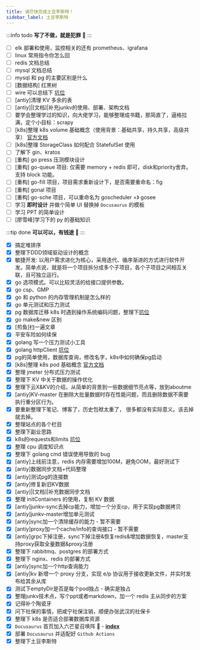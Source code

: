 ```yaml
---
title: 请尽快完成土豆李斯特！
sidebar_label: 土豆李斯特
---
```


:::info todo
**写了不做，就是犯罪**‍ 👮
:::

- [ ] elk 部署和使用，监控相关的还有 prometheus、igrafana
- [ ] linux 常用指令你怎么回
- [ ] redis 文档总结
- [ ] mysql 文档总结
- [ ] mysql 和 pg 的主要区别是什么
- [ ] [数据结构] 红黑树
- [ ] wire 可以总结下 [坑位](https://github.com/google/wire)
- [ ] [antiy]清理 KV 多余的表
- [ ] [antiy]|[文档]|补充junkv的使用、部署、架构文档
- [ ] 要学会整理学过的知识，向大佬学习，能够整理成书籍，那简直了，逼格拉满，定个小目标：scrapy
- [ ] [k8s]整理 k8s volume 基础概念（使用背景：基础共享，持久共享，高级共享） [官方文档](https://kubernetes.io/zh/docs/concepts/storage/volumes/)
- [ ] [k8s]整理 StorageClass 如何配合 StatefulSet 使用
- [ ] 了解下 gin、kratos
- [ ] [重构] go press 压测模块设计
- [ ] [重构] go-queue 项目: 仅需要 memory + redis 即可，disk和priority舍弃。支持 block 功能。
- [ ] [重构] go-fill 项目，项目需求重新设计下，是否需要重命名：fig
- [ ] [重构] gonal 项目
- [ ] [重构] go-sche 项目，可以重命名为 goscheduler =》 gosee
- [ ] 学习 **即时设计** 并做个简单 UI 替换掉 `Docusaurus` 的模板 
- [ ] 学习 PPT 的简单设计
- [ ] [廖雪峰]学习下的 py 的基础知识

:::tip done
**可以可以，有钱途**‍ 🤑
:::

- [x] 搞定堆排序
- [x] 整理下DDD领域驱动设计的概念
- [x] 敏捷开发: 以用户需求进化为核心，采用迭代、循序渐进的方式进行软件开发。简单点说，就是将一个项目拆分成多个子项目，各个子项目之间相互关联，且可独立运行。
- [x] go 选项模式。可以比较灵活的给接口提供参数。
- [x] go csp、GMP
- [x] go 和 python 的内存管理机制是怎么样的
- [x] go 单元测试和压力测试
- [x] pg 数据库迁移 k8s 时遇到操作系统编码问题，整理下[坑位](https://serverfault.com/questions/1074738/docker-postgresql-change-database-encoding-to-utf-8/1074756)
- [x] go make&new 区别
- [x] [煎鱼]扫一遍文章
- [x] 平安车险如何续保
- [x] golang 写一个压力测试小工具
- [x] golang httpClient [坑位](https://zhuanlan.zhihu.com/p/474206147?utm_source=ZHShareTargetIDMore&utm_medium=social&utm_oi=35356267249664)
- [x] pg的简单使用，数据库查询，修改名字，k8s中如何确保pg启动
- [x] [k8s]整理 k8s pod 基础概念 [官方文档](https://kubernetes.io/docs/concepts/workloads/pods/)
- [x] 整理 jmeter 分布式压力测试
- [x] 整理下 KV 中关于数据的操作优化
- [x] 整理下云X&KV的介绍，从简单的背景到一些数据细节亮点等，放到aboutme
- [x] [antiy]KV-master 在删除大批量数据时存在性能问题，而且删除数据不需要执行重分区行为。
- [x] 要重新整理下笔记、博客了，历史包袱太重了， 很多都没有实际意义。该去掉就去掉。
- [x] 整理站点的各个栏目
- [x] 整理下副业思路
- [x] k8s的requests和limits [坑位](https://www.freesion.com/article/3935476617/)
- [x] 整理 cpu 调度知识点
- [x] 整理下 golang cmd 错误使用导致的 bug
- [x] [antiy]上线前注意，redis 内存需要增加100M，避免OOM，最好测试下
- [x] [antiy]数据同步文档+代码整理
- [x] [antiy]测试pg的连接数
- [x] [antiy]修复新旧KV数据
- [x] [antiy]|[文档]|补充数据同步文档
- [x] 整理 initContainers 的使用，复制 KV 数据
- [x] [antiy]junkv-sync去掉cp能力，增加一个分支cp，用于实现pg数据拷贝
- [x] [antiy]junkv-master增加单元测试
- [x] [antiy]sync加一个清除缓存的能力 - 暂不需要
- [x] [antiy]proxy加一个cache/info的查询接口 - 暂不需要
- [x] [antiy]grpc下掉注册，sync下掉注册&恢复redis&增加数据恢复，master支持proxy获取全量数据&proxy注册
- [x] 整理下 rabbitmq、postgres 的部署方式
- [x] 整理下 nginx、redis 的部署方式
- [x] [antiy]sync加一个http查询能力
- [x] [antiy]kv 新增一个 proxy 分支，实现 e/p 协议用于接收更新文件，并实时发布给其余从库
- [x] 测试下emptyDir是否是每个pod独占 - 确实是独占
- [x] 整理junkv技术点，写个ppt或者markdown，加一个 redis 主从同步的方案
- [x] 记得补个陶瓷牙
- [x] 问下社保的事情，把咸宁社保注销，顺便办张武汉的社保卡
- [x] 整理下 k8s 是否适合部署数据库资源
- [x] `Docusaurus` 首页加入六芒星召唤阵 🤔 - [**index**](/docusaurus/)
- [x] 部署 `Docusaurus` 并适配好 `Github Actions`
- [x] 整理下土豆李斯特
